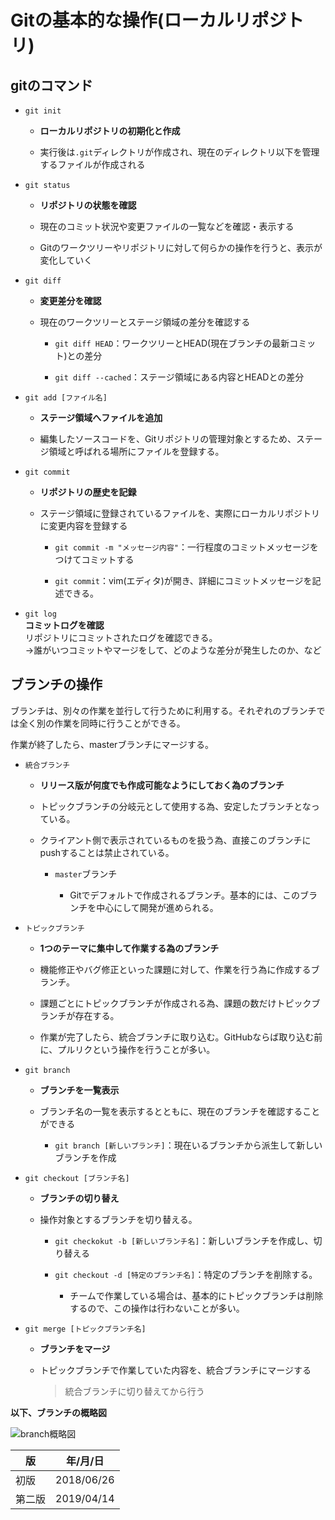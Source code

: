 Gitの基本的な操作(ローカルリポジトリ)
================================

## gitのコマンド

* `git init`

  * **ローカルリポジトリの初期化と作成**

  * 実行後は`.git`ディレクトリが作成され、現在のディレクトリ以下を管理するファイルが作成される

* `git status`

  * **リポジトリの状態を確認**

  * 現在のコミット状況や変更ファイルの一覧などを確認・表示する

  * Gitのワークツリーやリポジトリに対して何らかの操作を行うと、表示が変化していく

* `git diff`

  * **変更差分を確認**

  * 現在のワークツリーとステージ領域の差分を確認する  

    * `git diff HEAD`：ワークツリーとHEAD(現在ブランチの最新コミット)との差分

    * `git diff --cached`：ステージ領域にある内容とHEADとの差分

* `git add [ファイル名]`

  * **ステージ領域へファイルを追加**

  * 編集したソースコードを、Gitリポジトリの管理対象とするため、ステージ領域と呼ばれる場所にファイルを登録する。

* `git commit`

  * **リポジトリの歴史を記録**

  * ステージ領域に登録されているファイルを、実際にローカルリポジトリに変更内容を登録する

    * `git commit -m "メッセージ内容"`：一行程度のコミットメッセージをつけてコミットする

    * `git commit`：vim(エディタ)が開き、詳細にコミットメッセージを記述できる。

 - `git log`  
   **コミットログを確認**  
   リポジトリにコミットされたログを確認できる。  
   →誰がいつコミットやマージをして、どのような差分が発生したのか、など



## ブランチの操作

ブランチは、別々の作業を並行して行うために利用する。それぞれのブランチでは全く別の作業を同時に行うことができる。

作業が終了したら、masterブランチにマージする。

* `統合ブランチ`

  * **リリース版が何度でも作成可能なようにしておく為のブランチ**

  * トピックブランチの分岐元として使用する為、安定したブランチとなっている。

  * クライアント側で表示されているものを扱う為、直接このブランチにpushすることは禁止されている。  

    * `master`ブランチ

      * Gitでデフォルトで作成されるブランチ。基本的には、このブランチを中心にして開発が進められる。

* `トピックブランチ`

  * **1つのテーマに集中して作業する為のブランチ**

  * 機能修正やバグ修正といった課題に対して、作業を行う為に作成するブランチ。

  * 課題ごとにトピックブランチが作成される為、課題の数だけトピックブランチが存在する。

  * 作業が完了したら、統合ブランチに取り込む。GitHubならば取り込む前に、プルリクという操作を行うことが多い。

* `git branch`

  * **ブランチを一覧表示**

  * ブランチ名の一覧を表示するとともに、現在のブランチを確認することができる

    * `git branch [新しいブランチ]`：現在いるブランチから派生して新しいブランチを作成

* `git checkout [ブランチ名]`

  * **ブランチの切り替え**

  * 操作対象とするブランチを切り替える。

    * `git checkokut -b [新しいブランチ名]`：新しいブランチを作成し、切り替える

    * `git checkout -d [特定のブランチ名]`：特定のブランチを削除する。

      * チームで作業している場合は、基本的にトピックブランチは削除するので、この操作は行わないことが多い。

* `git merge [トピックブランチ名]`

  * **ブランチをマージ**

  * トピックブランチで作業していた内容を、統合ブランチにマージする

    > 統合ブランチに切り替えてから行う  


**以下、ブランチの概略図**

![branch概略図](image/branch.png)



| 版     | 年/月/日   |
| ------ | ---------- |
| 初版   | 2018/06/26 |
| 第二版 | 2019/04/14 |
